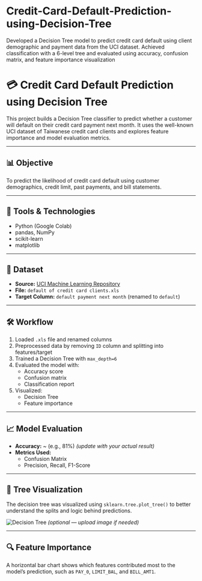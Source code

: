 # Credit-Card-Default-Prediction-using-Decision-Tree
Developed a Decision Tree model to predict credit card default using client demographic and payment data from the UCI dataset. Achieved classification with a 6-level tree and evaluated using accuracy, confusion matrix, and feature importance visualization
# 💳 Credit Card Default Prediction using Decision Tree

This project builds a Decision Tree classifier to predict whether a customer will default on their credit card payment next month. It uses the well-known UCI dataset of Taiwanese credit card clients and explores feature importance and model evaluation metrics.

---

## 📊 Objective

To predict the likelihood of credit card default using customer demographics, credit limit, past payments, and bill statements.

---

## 🧰 Tools & Technologies

- Python (Google Colab)
- pandas, NumPy
- scikit-learn
- matplotlib

---

## 📂 Dataset

- **Source:** [UCI Machine Learning Repository](https://archive.ics.uci.edu/dataset/350/default+of+credit+card+clients)
- **File:** `default of credit card clients.xls`
- **Target Column:** `default payment next month` (renamed to `default`)

---

## 🛠️ Workflow

1. Loaded `.xls` file and renamed columns
2. Preprocessed data by removing `ID` column and splitting into features/target
3. Trained a Decision Tree with `max_depth=6`
4. Evaluated the model with:
   - Accuracy score
   - Confusion matrix
   - Classification report
5. Visualized:
   - Decision Tree
   - Feature importance

---

## 📈 Model Evaluation

- **Accuracy:** ~ (e.g., 81%) *(update with your actual result)*
- **Metrics Used:**
  - Confusion Matrix
  - Precision, Recall, F1-Score

---

## 🌳 Tree Visualization

The decision tree was visualized using `sklearn.tree.plot_tree()` to better understand the splits and logic behind predictions.

![Decision Tree](tree_visual.png) *(optional — upload image if needed)*

---

## 🔍 Feature Importance

A horizontal bar chart shows which features contributed most to the model’s prediction, such as `PAY_0`, `LIMIT_BAL`, and `BILL_AMT1`.
